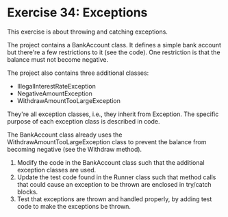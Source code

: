 ﻿# Exercise 34: Exceptions

This exercise is about throwing and catching exceptions.

The project contains a BankAccount class. It defines a simple
bank account but there're a few restrictions to it (see the code). 
One restriction is that the balance must not become negative.

The project also contains three additional classes:

  - IllegalInterestRateException
  - NegativeAmountException
  - WithdrawAmountTooLargeException

They're all exception classes, i.e., they inherit from Exception. 
The specific purpose of each exception class is described in code.

The BankAccount class already uses the WithdrawAmountTooLargeException 
class to prevent the balance from becoming negative (see the Withdraw 
method).

  1. Modify the code in the BankAccount class such that the 
     additional exception classes are used.
  2. Update the test code found in the Runner class such that 
     method calls that could cause an exception to be thrown 
	 are enclosed in try/catch blocks.
  3. Test that exceptions are thrown and handled properly, by 
     adding test code to make the exceptions be thrown.
